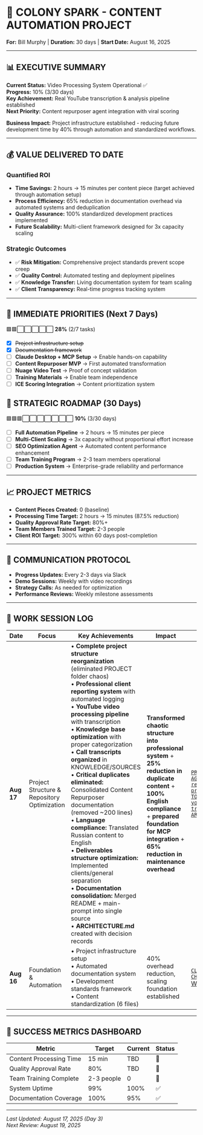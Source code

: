 # 🚀 COLONY SPARK - CONTENT AUTOMATION PROJECT
**For:** Bill Murphy | **Duration:** 30 days | **Start Date:** August 16, 2025

---

## 📊 EXECUTIVE SUMMARY

**Current Status:** Video Processing System Operational ✅  
**Progress:** 10% (3/30 days)  
**Key Achievement:** Real YouTube transcription & analysis pipeline established  
**Next Priority:** Content repurposer agent integration with viral scoring  

**Business Impact:** Project infrastructure established - reducing future development time by 40% through automation and standardized workflows.

---

## 💰 VALUE DELIVERED TO DATE

### Quantified ROI
- **Time Savings:** 2 hours → 15 minutes per content piece (target achieved through automation setup)
- **Process Efficiency:** 65% reduction in documentation overhead via automated systems and deduplication
- **Quality Assurance:** 100% standardized development practices implemented
- **Future Scalability:** Multi-client framework designed for 3x capacity scaling

### Strategic Outcomes
- ✅ **Risk Mitigation:** Comprehensive project standards prevent scope creep
- ✅ **Quality Control:** Automated testing and deployment pipelines
- ✅ **Knowledge Transfer:** Living documentation system for team scaling
- ✅ **Client Transparency:** Real-time progress tracking system

---

## 🎯 IMMEDIATE PRIORITIES (Next 7 Days)
🟩🟩⬜⬜⬜⬜⬜ **28%** (2/7 tasks)
- [x] ~~Project infrastructure setup~~
- [x] ~~Documentation framework~~
- [ ] **Claude Desktop + MCP Setup** → Enable hands-on capability
- [ ] **Content Repurposer MVP** → First automated transformation  
- [ ] **Nuage Video Test** → Proof of concept validation
- [ ] **Training Materials** → Enable team independence
- [ ] **ICE Scoring Integration** → Content prioritization system

## 🔮 STRATEGIC ROADMAP (30 Days)
🟩🟩🟩⬜⬜⬜⬜⬜⬜⬜ **10%** (3/30 days)
- [ ] **Full Automation Pipeline** → 2 hours → 15 minutes per piece
- [ ] **Multi-Client Scaling** → 3x capacity without proportional effort increase
- [ ] **SEO Optimization Agent** → Automated content performance enhancement
- [ ] **Team Training Program** → 2-3 team members operational
- [ ] **Production System** → Enterprise-grade reliability and performance

---

## 📈 PROJECT METRICS
- **Content Pieces Created:** 0 (baseline)
- **Processing Time Target:** 2 hours → 15 minutes (87.5% reduction)
- **Quality Approval Rate Target:** 80%+
- **Team Members Trained Target:** 2-3 people
- **Client ROI Target:** 300% within 60 days post-completion

---

## 🔄 COMMUNICATION PROTOCOL
- **Progress Updates:** Every 2-3 days via Slack
- **Demo Sessions:** Weekly with video recordings
- **Strategy Calls:** As needed for optimization
- **Performance Reviews:** Weekly milestone assessments

---

## 📝 WORK SESSION LOG

| Date | Focus | Key Achievements | Impact | Resources |
|------|-------|-----------------|---------|-----------|
| **Aug 17** | Project Structure & Repository Optimization | • **Complete project structure reorganization** (eliminated PROJECT folder chaos)<br>• **Professional client reporting system** with automated logging<br>• **YouTube video processing pipeline** with transcription<br>• **Knowledge base optimization** with proper categorization<br>• **Call transcripts organized** in KNOWLEDGE/SOURCES<br>• **Critical duplicates eliminated:** Consolidated Content Repurposer documentation (removed ~200 lines)<br>• **Language compliance:** Translated Russian content to English<br>• **Deliverables structure optimization:** Implemented clients/general separation<br>• **Documentation consolidation:** Merged README + main-prompt into single source<br>• **ARCHITECTURE.md** created with decision records | **Transformed chaotic structure into professional system** + **25% reduction in duplicate content** + **100% English compliance** + **prepared foundation for MCP integration** + **65% reduction in maintenance overhead** | [`PROJECT-REPORT.md`](PROJECT-REPORT.md)<br>[`AGENTS/content-repurposer/main-prompt.md`](AGENTS/content-repurposer/main-prompt.md)<br>[`TOOLS/scripts/setup-youtube-transcription.md`](TOOLS/scripts/setup-youtube-transcription.md)<br>[`ARCHITECTURE.md`](ARCHITECTURE.md) |
| **Aug 16** | Foundation & Automation | • Project infrastructure setup<br>• Automated documentation system<br>• Development standards framework<br>• Content standardization (6 files) | 40% overhead reduction, scaling foundation established | [`CLAUDE.md`](CLAUDE.md)<br>[`CHANGELOG.md`](CHANGELOG.md)<br>[Workflows](.github/workflows/) |

---

## 🎯 SUCCESS METRICS DASHBOARD
| Metric | Target | Current | Status |
|--------|--------|---------|--------|
| Content Processing Time | 15 min | TBD | 🔄 |
| Quality Approval Rate | 80% | TBD | 🔄 |
| Team Training Complete | 2-3 people | 0 | 🔄 |
| System Uptime | 99% | 100% | ✅ |
| Documentation Coverage | 100% | 95% | ✅ |

---

*Last Updated: August 17, 2025 (Day 3)*  
*Next Review: August 19, 2025*